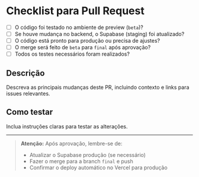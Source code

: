 # Checklist para Pull Request

- [ ] O código foi testado no ambiente de preview (`beta`)?
- [ ] Se houve mudança no backend, o Supabase (staging) foi atualizado?
- [ ] O código está pronto para produção ou precisa de ajustes?
- [ ] O merge será feito de `beta` para `final` após aprovação?
- [ ] Todos os testes necessários foram realizados?

## Descrição
Descreva as principais mudanças deste PR, incluindo contexto e links para issues relevantes.

## Como testar
Inclua instruções claras para testar as alterações.

---

> **Atenção:** Após aprovação, lembre-se de:
> - Atualizar o Supabase produção (se necessário)
> - Fazer o merge para a branch `final` e push
> - Confirmar o deploy automático no Vercel para produção
